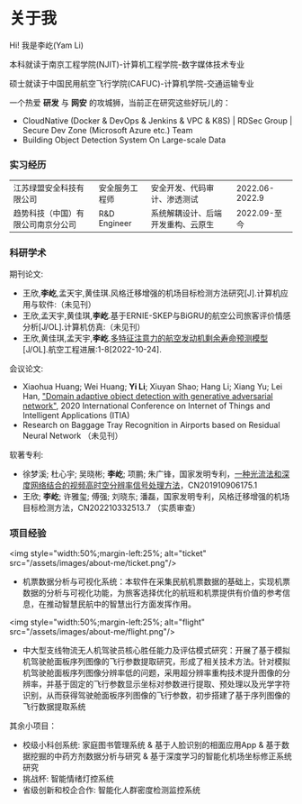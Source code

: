 # 关于我

Hi! 我是李屹(Yam Li)

本科就读于南京工程学院(NJIT)-计算机工程学院-数字媒体技术专业

硕士就读于中国民用航空飞行学院(CAFUC)-计算机学院-交通运输专业

一个热爱 **研发** 与 **网安** 的攻城狮，当前正在研究这些好玩儿的：

- CloudNative (Docker & DevOps & Jenkins & VPC & K8S) | RDSec Group | Secure Dev Zone (Microsoft Azure etc.) Team
- Building Object Detection System On Large-scale Data


### 实习经历

| | | | |
|-|-|-|-|
| 江苏绿盟安全科技有限公司 | 安全服务工程师 | 安全开发、代码审计、渗透测试 | 2022.06-2022.9 |
| 趋势科技（中国）有限公司南京分公司 | R&D Engineer | 系统解耦设计、后端开发重构、云原生 | 2022.09-至今 |

### 科研学术

期刊论文:

- 王欣,**李屹**,孟天宇,黄佳琪.风格迁移增强的机场目标检测方法研究[J].计算机应用与软件:（未见刊）
- 王欣,孟天宇,黄佳琪,**李屹**.基于ERNIE-SKEP与BiGRU的航空公司旅客评价情感分析[J/OL].计算机仿真:（未见刊）
- 王欣,黄佳琪,孟天宇,**李屹**.[多特征注意力的航空发动机剩余寿命预测模型](http://hkgcjz.cnjournals.com/hkgcjz/article/abstract/2022098)[J/OL].航空工程进展:1-8[2022-10-24].

会议论文:

- Xiaohua Huang; Wei Huang; **Yi Li**; Xiuyan Shao; Hang Li; Xiang Yu; Lei Han, ["Domain adaptive object detection with generative adversarial network"](https://ieeexplore.ieee.org/document/9312304), 2020 International Conference on Internet of Things and Intelligent Applications (ITIA)
- Research on Baggage Tray Recognition in Airports based on Residual Neural Network （未见刊）

软著专利:

- 徐梦溪; 杜心宇; 吴晓彬; **李屹**; 项鹏; 朱广锋，国家发明专利，[一种光流法和深度网络结合的视频高时空分辨率信号处理方法](https://xueshu.baidu.com/usercenter/paper/show?paperid=1u6u0220285v0x20wb7f0a00jv087515&site=xueshu_se)，CN201910906175.1
- 王欣; **李屹**; 许雅玺; 傅强; 刘晓东; 潘磊，国家发明专利，风格迁移增强的机场目标检测方法，CN202210332513.7 （实质审查）

### 项目经验


<img style="width:50%;margin-left:25%; alt="ticket" src="/assets/images/about-me/ticket.png"/>

- 机票数据分析与可视化系统：本软件在采集民航机票数据的基础上，实现机票数据的分析与可视化功能，为旅客选择优化的航班和机票提供有价值的参考信息，在推动智慧民航中的智慧出行方面发挥作用。


<img style="width:50%;margin-left:25%; alt="flight" src="/assets/images/about-me/flight.png"/>

- 中大型支线物流无人机驾驶员核心胜任能力及评估模式研究：开展了基于模拟机驾驶舱面板序列图像的飞行参数提取研究，形成了相关技术方法。针对模拟机驾驶舱面板序列图像分辨率低的问题，采用超分辨率重构技术提升图像的分辨率，并基于固定的飞行参数显示坐标对参数进行提取、预处理以及光学字符识别，从而获得驾驶舱面板序列图像的飞行参数，初步搭建了基于序列图像的飞行数据提取系统


其余小项目：

- 校级小科创系统: 家庭图书管理系统 & 基于人脸识别的相面应用App & 基于数据挖掘的中药方剂数据分析与研究 & 基于深度学习的智能化机场坐标修正系统研究
- 挑战杯: 智能情绪灯控系统
- 省级创新和校企合作: 智能化人群密度检测监控系统


